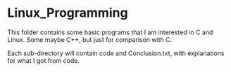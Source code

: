 # Linux_Programming

This folder contains some basic programs that I am interested in C and Linux. Some maybe C++, but just for comparison with C.

Each sub-directory will contain code and Conclusion.txt, with explanations for what I got from code. 
